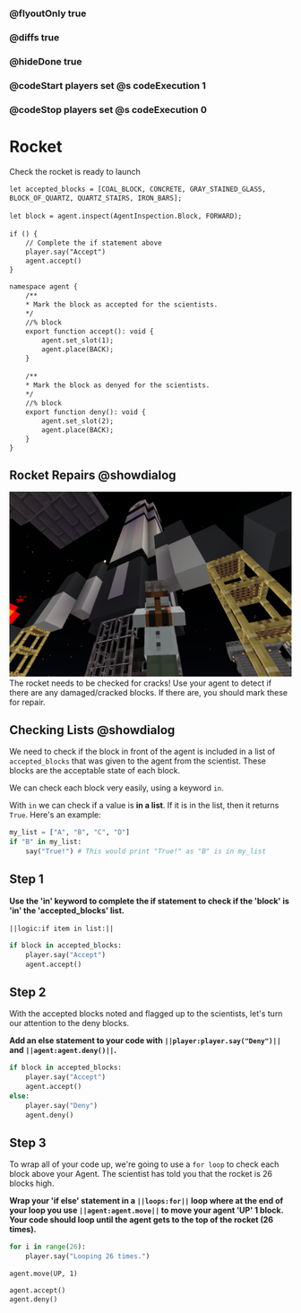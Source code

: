 ### @flyoutOnly true
### @diffs true
### @hideDone true
### @codeStart players set @s codeExecution 1
### @codeStop players set @s codeExecution 0


# Rocket
Check the rocket is ready to launch

```template
let accepted_blocks = [COAL_BLOCK, CONCRETE, GRAY_STAINED_GLASS, BLOCK_OF_QUARTZ, QUARTZ_STAIRS, IRON_BARS];

let block = agent.inspect(AgentInspection.Block, FORWARD);

if () {
    // Complete the if statement above
    player.say("Accept")
    agent.accept()
}
```

```customts
namespace agent {
    /**
    * Mark the block as accepted for the scientists.
    */    
    //% block
    export function accept(): void {
        agent.set_slot(1);
        agent.place(BACK);
    }

    /**
    * Mark the block as denyed for the scientists.
    */   
    //% block
    export function deny(): void {
        agent.set_slot(2);
        agent.place(BACK);
    }
}

```

## Rocket Repairs @showdialog

![Cover image](https://raw.githubusercontent.com/CausewayDigital/Minecraft-EE-MakeCode/refs/heads/master/tutorials/python-islands/island-6/rocket/cover.png)
The rocket needs to be checked for cracks! Use your agent to detect if there are any damaged/cracked blocks. If there are, you should mark these for repair.

## Checking Lists @showdialog

We need to check if the block in front of the agent is included in a list of `accepted_blocks` that was given to the agent from the scientist. These blocks are the acceptable state of each block.    

We can check each block very easily, using a keyword `in`. 

With `in` we can check if a value is **in a list**. If it is in the list, then it returns `True`. Here's an example:

```python
my_list = ["A", "B", "C", "D"]
if "B" in my_list:
    say("True!") # This would print "True!" as "B" is in my_list
```

## Step 1
**Use the 'in' keyword to complete the if statement to check if the 'block' is 'in' the 'accepted_blocks' list.**

`||logic:if item in list:||`

```python
if block in accepted_blocks:
    player.say("Accept")
    agent.accept()
```


## Step 2
With the accepted blocks noted and flagged up to the scientists, let's turn our attention to the deny blocks.

**Add an else statement to your code with `||player:player.say("Deny")||` and `||agent:agent.deny()||`.**

```python
if block in accepted_blocks:
    player.say("Accept")
    agent.accept()
else:
    player.say("Deny")
    agent.deny()
```

## Step 3
To wrap all of your code up, we're going to use a `for loop` to check each block above your Agent. The scientist has told you that the rocket is 26 blocks high.

**Wrap your 'if else' statement in a `||loops:for||` loop where at the end of your loop you use `||agent:agent.move||` to move your agent 'UP' 1 block. Your code should loop until the agent gets to the top of the rocket (26 times).** 

```python
for i in range(26):
    player.say("Looping 26 times.")
```

```ghost
agent.move(UP, 1)
```

```ghost
agent.accept()
agent.deny()
```

